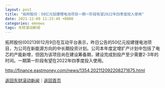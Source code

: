 ```yaml
---
layout: post
title: "拓邦股份：50亿元投建锂电池项目一期一阶段有望2022年四季度投入使用"
date: 2021-12-09 11:23:49 +0800
categories: emnews
tags: 东财滚动新闻
---
```


拓邦股份(002139)12月9日在互动平台表示，昨日公告的50亿元投建锂电池项目，为公司在新能源方向的中长期投资计划。公司本年度定增扩产计划中包括了电芯的产能新增，但因为该项目尚在建设筹备期，建设完成到投产至少需要2-3年的时间。一期第一阶段有望在2022年四季度投入使用。

<http://finance.eastmoney.com/news/1354,202112092208271675.html>

[返回东财滚动新闻](//finews.withounder.com/emnews/)｜[返回首页](//finews.withounder.com/)
